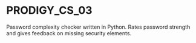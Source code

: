 # PRODIGY_CS_03
Password complexity checker written in Python. Rates password strength and gives feedback on missing security elements.
